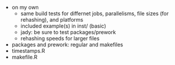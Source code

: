 - on my own
  - same build tests for differnet jobs, parallelisms, file sizes (for rehashing), and platforms
  - included example(s) in inst/ (basic)
  - jady: be sure to test packages/prework
  - rehashing speeds for larger files
- packages and prework: regular and makefiles
- timestamps.R
- makefile.R

